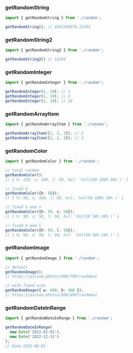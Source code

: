 ### getRandomString

```ts
import { getRandomString } from './random';

getRandomString(); // 1642345678-12345
```

### getRandomString2

```ts
import { getRandomString2 } from './random';

getRandomString2() // 12345
```

### getRandomInteger

```ts
import { getRandomInteger } from './random';

getRandomInteger(1, 10); // 1
getRandomInteger(1, 10); // 2
getRandomInteger(1, 10); // 10
```

### getRandomArrayItem

```ts
import { getRandomArrayItem } from './random';

getRandomArrayItem([1, 2, 3]); // 2
getRandomArrayItem([1, 2, 3]); // 3
```

### getRandomColor

```ts
import { getRandomColor } from './random';

// total random 
getRandomColor(); 
// { h: 120, s: 100, l: 50, hsl: 'hsl(120 100% 50% )' }

// fixed h 
getRandomColor({h: 50});
// { h: 50, s: 100, l: 50, hsl: 'hsl(50 100% 50% )' }

// fixed h and s 
getRandomColor({h: 50, s: 50});
// { h: 50, s: 50, l: 50, hsl: 'hsl(50 50% 50% )' }

// fixed h and l 
getRandomColor({h: 50, l: 50});
// { h: 50, s: 50, l: 50, hsl: 'hsl(50 50% 50% )' }
```

### getRandomImage

```ts
import { getRandomImage } from './random';

// default
getRandomImage();
// https://picsum.photos/900/700?random=1

// with fixed size
getRandomImage({ w: 600, h: 400 });
// https://picsum.photos/600/400?random=2
```

### getRandomDateInRange

```ts
import { getRandomDateInRange } from './random';

getRandomDateInRange(
  new Date('2022-01-01'), 
  new Date('2022-12-31')
);
// Date 2022-08-01
```
